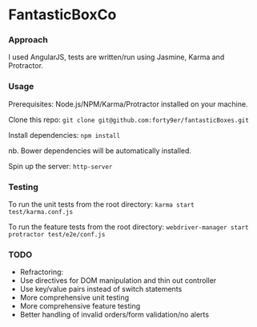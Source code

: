 # FantasticBoxCo

### Approach
I used AngularJS, tests are written/run using Jasmine, Karma and Protractor.


### Usage

Prerequisites:
Node.js/NPM/Karma/Protractor installed on your machine.

Clone this repo:
``` git clone git@github.com:forty9er/fantasticBoxes.git ```

Install dependencies:
``` npm install ```

nb. Bower dependencies will be automatically installed.

Spin up the server:
``` http-server ```


### Testing

To run the unit tests from the root directory:
``` karma start test/karma.conf.js ```

To run the feature tests from the root directory:
``` webdriver-manager start ```
``` protractor test/e2e/conf.js ```


### TODO
* Refractoring: 
* Use directives for DOM manipulation and thin out controller
* Use key/value pairs instead of switch statements
* More comprehensive unit testing
* More comprehensive feature testing
* Better handling of invalid orders/form validation/no alerts
